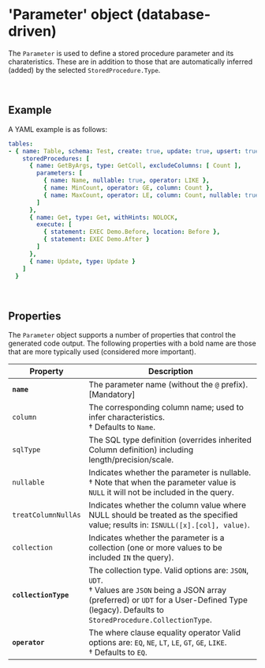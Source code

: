 # 'Parameter' object (database-driven)

The `Parameter` is used to define a stored procedure parameter and its charateristics. These are in addition to those that are automatically inferred (added) by the selected `StoredProcedure.Type`.

<br/>

## Example

A YAML example is as follows:
``` yaml
tables:
- { name: Table, schema: Test, create: true, update: true, upsert: true, delete: true, merge: true, udt: true, getAll: true, getAllOrderBy: [ Name Des ], excludeColumns: [ Other ], permission: TestSec,
    storedProcedures: [
      { name: GetByArgs, type: GetColl, excludeColumns: [ Count ],
        parameters: [
          { name: Name, nullable: true, operator: LIKE },
          { name: MinCount, operator: GE, column: Count },
          { name: MaxCount, operator: LE, column: Count, nullable: true }
        ]
      },
      { name: Get, type: Get, withHints: NOLOCK,
        execute: [
          { statement: EXEC Demo.Before, location: Before },
          { statement: EXEC Demo.After }
        ]
      },
      { name: Update, type: Update }
    ]
  }
```

<br/>

## Properties
The `Parameter` object supports a number of properties that control the generated code output. The following properties with a bold name are those that are more typically used (considered more important).

Property | Description
-|-
**`name`** | The parameter name (without the `@` prefix). [Mandatory]
`column` | The corresponding column name; used to infer characteristics.<br/>&dagger; Defaults to `Name`.
`sqlType` | The SQL type definition (overrides inherited Column definition) including length/precision/scale.
`nullable` | Indicates whether the parameter is nullable.<br/>&dagger; Note that when the parameter value is `NULL` it will not be included in the query.
`treatColumnNullAs` | Indicates whether the column value where NULL should be treated as the specified value; results in: `ISNULL([x].[col], value)`.
`collection` | Indicates whether the parameter is a collection (one or more values to be included `IN` the query).
**`collectionType`** | The collection type. Valid options are: `JSON`, `UDT`.<br/>&dagger; Values are `JSON` being a JSON array (preferred) or `UDT` for a User-Defined Type (legacy). Defaults to `StoredProcedure.CollectionType`.
**`operator`** | The where clause equality operator Valid options are: `EQ`, `NE`, `LT`, `LE`, `GT`, `GE`, `LIKE`.<br/>&dagger; Defaults to `EQ`.

